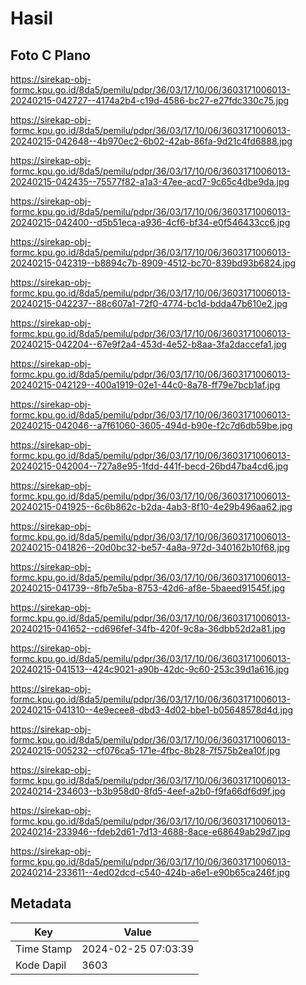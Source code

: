 # Hasil

## Foto C Plano

https://sirekap-obj-formc.kpu.go.id/8da5/pemilu/pdpr/36/03/17/10/06/3603171006013-20240215-042727--4174a2b4-c19d-4586-bc27-e27fdc330c75.jpg

https://sirekap-obj-formc.kpu.go.id/8da5/pemilu/pdpr/36/03/17/10/06/3603171006013-20240215-042648--4b970ec2-6b02-42ab-86fa-9d21c4fd6888.jpg

https://sirekap-obj-formc.kpu.go.id/8da5/pemilu/pdpr/36/03/17/10/06/3603171006013-20240215-042435--75577f82-a1a3-47ee-acd7-9c65c4dbe9da.jpg

https://sirekap-obj-formc.kpu.go.id/8da5/pemilu/pdpr/36/03/17/10/06/3603171006013-20240215-042400--d5b51eca-a936-4cf6-bf34-e0f546433cc6.jpg

https://sirekap-obj-formc.kpu.go.id/8da5/pemilu/pdpr/36/03/17/10/06/3603171006013-20240215-042319--b8894c7b-8909-4512-bc70-839bd93b6824.jpg

https://sirekap-obj-formc.kpu.go.id/8da5/pemilu/pdpr/36/03/17/10/06/3603171006013-20240215-042237--88c607a1-72f0-4774-bc1d-bdda47b610e2.jpg

https://sirekap-obj-formc.kpu.go.id/8da5/pemilu/pdpr/36/03/17/10/06/3603171006013-20240215-042204--67e9f2a4-453d-4e52-b8aa-3fa2daccefa1.jpg

https://sirekap-obj-formc.kpu.go.id/8da5/pemilu/pdpr/36/03/17/10/06/3603171006013-20240215-042129--400a1919-02e1-44c0-8a78-ff79e7bcb1af.jpg

https://sirekap-obj-formc.kpu.go.id/8da5/pemilu/pdpr/36/03/17/10/06/3603171006013-20240215-042046--a7f61060-3605-494d-b90e-f2c7d6db59be.jpg

https://sirekap-obj-formc.kpu.go.id/8da5/pemilu/pdpr/36/03/17/10/06/3603171006013-20240215-042004--727a8e95-1fdd-441f-becd-26bd47ba4cd6.jpg

https://sirekap-obj-formc.kpu.go.id/8da5/pemilu/pdpr/36/03/17/10/06/3603171006013-20240215-041925--6c6b862c-b2da-4ab3-8f10-4e29b496aa62.jpg

https://sirekap-obj-formc.kpu.go.id/8da5/pemilu/pdpr/36/03/17/10/06/3603171006013-20240215-041826--20d0bc32-be57-4a8a-972d-340162b10f68.jpg

https://sirekap-obj-formc.kpu.go.id/8da5/pemilu/pdpr/36/03/17/10/06/3603171006013-20240215-041739--8fb7e5ba-8753-42d6-af8e-5baeed91545f.jpg

https://sirekap-obj-formc.kpu.go.id/8da5/pemilu/pdpr/36/03/17/10/06/3603171006013-20240215-041652--cd696fef-34fb-420f-9c8a-36dbb52d2a81.jpg

https://sirekap-obj-formc.kpu.go.id/8da5/pemilu/pdpr/36/03/17/10/06/3603171006013-20240215-041513--424c9021-a90b-42dc-9c60-253c39d1a616.jpg

https://sirekap-obj-formc.kpu.go.id/8da5/pemilu/pdpr/36/03/17/10/06/3603171006013-20240215-041310--4e9ecee8-dbd3-4d02-bbe1-b05648578d4d.jpg

https://sirekap-obj-formc.kpu.go.id/8da5/pemilu/pdpr/36/03/17/10/06/3603171006013-20240215-005232--cf076ca5-171e-4fbc-8b28-7f575b2ea10f.jpg

https://sirekap-obj-formc.kpu.go.id/8da5/pemilu/pdpr/36/03/17/10/06/3603171006013-20240214-234603--b3b958d0-8fd5-4eef-a2b0-f9fa66df6d9f.jpg

https://sirekap-obj-formc.kpu.go.id/8da5/pemilu/pdpr/36/03/17/10/06/3603171006013-20240214-233946--fdeb2d61-7d13-4688-8ace-e68649ab29d7.jpg

https://sirekap-obj-formc.kpu.go.id/8da5/pemilu/pdpr/36/03/17/10/06/3603171006013-20240214-233611--4ed02dcd-c540-424b-a6e1-e90b65ca246f.jpg


## Metadata

| Key        | Value               |
| ---------- | ------------------- |
| Time Stamp | 2024-02-25 07:03:39 |
| Kode Dapil | 3603                |



